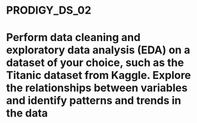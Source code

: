 # PRODIGY_DS_02
# Perform data cleaning and exploratory data analysis (EDA) on a dataset of your choice, such as the Titanic dataset from Kaggle. Explore the relationships between variables and identify patterns and trends in the data

